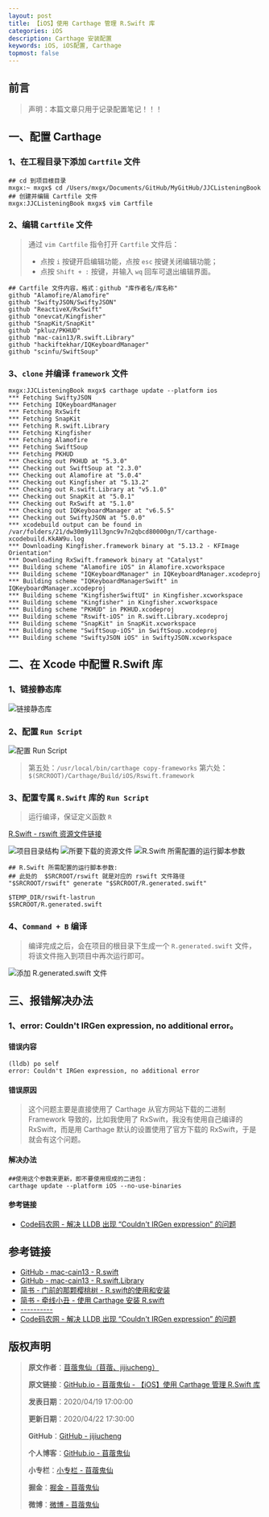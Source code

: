```yaml
---
layout: post
title: 【iOS】使用 Carthage 管理 R.Swift 库
categories: iOS
description: Carthage 安装配置
keywords: iOS, iOS配置, Carthage
topmost: false
---
```


## 前言

> 声明：本篇文章只用于记录配置笔记！！！

## 一、配置 Carthage

### 1、在工程目录下添加 `Cartfile` 文件

```
## cd 到项目根目录
mxgx:~ mxgx$ cd /Users/mxgx/Documents/GitHub/MyGitHub/JJCListeningBook 
## 创建并编辑 Cartfile 文件
mxgx:JJCListeningBook mxgx$ vim Cartfile
```

### 2、编辑 `Cartfile` 文件

> 通过 `vim Cartfile` 指令打开 `Cartfile` 文件后：
> - 点按 `i` 按键开启编辑功能，点按 `esc` 按键关闭编辑功能；
> - 点按 `Shift + :` 按键，并输入 `wq` 回车可退出编辑界面。

```
## Cartfile 文件内容，格式：github "库作者名/库名称"
github "Alamofire/Alamofire"
github "SwiftyJSON/SwiftyJSON"
github "ReactiveX/RxSwift"
github "onevcat/Kingfisher"
github "SnapKit/SnapKit"
github "pkluz/PKHUD"
github "mac-cain13/R.swift.Library"
github "hackiftekhar/IQKeyboardManager"
github "scinfu/SwiftSoup"
```

### 3、`clone` 并编译 `framework` 文件

```
mxgx:JJCListeningBook mxgx$ carthage update --platform ios
*** Fetching SwiftyJSON
*** Fetching IQKeyboardManager
*** Fetching RxSwift
*** Fetching SnapKit
*** Fetching R.swift.Library
*** Fetching Kingfisher
*** Fetching Alamofire
*** Fetching SwiftSoup
*** Fetching PKHUD
*** Checking out PKHUD at "5.3.0"
*** Checking out SwiftSoup at "2.3.0"
*** Checking out Alamofire at "5.0.4"
*** Checking out Kingfisher at "5.13.2"
*** Checking out R.swift.Library at "v5.1.0"
*** Checking out SnapKit at "5.0.1"
*** Checking out RxSwift at "5.1.0"
*** Checking out IQKeyboardManager at "v6.5.5"
*** Checking out SwiftyJSON at "5.0.0"
*** xcodebuild output can be found in /var/folders/21/dw30m9y11l3gnc9v7n2qbcd80000gn/T/carthage-xcodebuild.KkAW9u.log
*** Downloading Kingfisher.framework binary at "5.13.2 - KFImage Orientation"
*** Downloading RxSwift.framework binary at "Catalyst"
*** Building scheme "Alamofire iOS" in Alamofire.xcworkspace
*** Building scheme "IQKeyboardManager" in IQKeyboardManager.xcodeproj
*** Building scheme "IQKeyboardManagerSwift" in IQKeyboardManager.xcodeproj
*** Building scheme "KingfisherSwiftUI" in Kingfisher.xcworkspace
*** Building scheme "Kingfisher" in Kingfisher.xcworkspace
*** Building scheme "PKHUD" in PKHUD.xcodeproj
*** Building scheme "Rswift-iOS" in R.swift.Library.xcodeproj
*** Building scheme "SnapKit" in SnapKit.xcworkspace
*** Building scheme "SwiftSoup-iOS" in SwiftSoup.xcodeproj
*** Building scheme "SwiftyJSON iOS" in SwiftyJSON.xcworkspace
```

## 二、在 Xcode 中配置 R.Swift 库

### 1、链接静态库

![链接静态库](https://images.xiaozhuanlan.com/photo/2020/7d17ba7af30439ba3fb032d07f163dcf.png)

### 2、配置 `Run Script`

![配置 `Run Script`](https://images.xiaozhuanlan.com/photo/2020/d892127cb175a0ae1c382b6f684e9c16.png)

> 第五处：`/usr/local/bin/carthage copy-frameworks`
> 第六处：`$(SRCROOT)/Carthage/Build/iOS/Rswift.framework`

### 3、配置专属 `R.Swift` 库的 `Run Script`

> 运行编译，保证定义函数 `R`

[R.Swift - rswift 资源文件链接](https://github.com/mac-cain13/R.swift/releases)

![项目目录结构](https://images.xiaozhuanlan.com/photo/2020/8be7a963dff85bbc20b49f2cddf50ff4.png)
![所要下载的资源文件](https://images.xiaozhuanlan.com/photo/2020/0c0620598917e3ae627ed1f46231cc7d.png)
![R.Swift 所需配置的运行脚本参数](https://images.xiaozhuanlan.com/photo/2020/e01cbe572eddf059f6450a2b2cdf9566.png)

```
## R.Swift 所需配置的运行脚本参数:
## 此处的  $SRCROOT/rswift 就是对应的 rswift 文件路径
"$SRCROOT/rswift" generate "$SRCROOT/R.generated.swift"

$TEMP_DIR/rswift-lastrun
$SRCROOT/R.generated.swift
```

### 4、`Command + B` 编译

> 编译完成之后，会在项目的根目录下生成一个 `R.generated.swift` 文件，将该文件拖入到项目中再次运行即可。

![添加 R.generated.swift 文件](https://images.xiaozhuanlan.com/photo/2020/220f016bdb13114ceecb24ff8de6bc5b.png)

## 三、报错解决办法

### 1、error: Couldn't IRGen expression, no additional error。

#### 错误内容

```
(lldb) po self
error: Couldn't IRGen expression, no additional error
```

#### 错误原因

> 这个问题主要是直接使用了 Carthage 从官方网站下载的二进制 Framework 导致的，比如我使用了 RxSwift，我没有使用自己编译的 RxSwift，而是用 Carthage 默认的设置使用了官方下载的 RxSwift，于是就会有这个问题。

#### 解决办法

```
##使用这个参数来更新，即不要使用现成的二进包：
carthage update --platform iOS --no-use-binaries
```

#### 参考链接

- [Code码农网 - 解决 LLDB 出现 “Couldn't IRGen expression” 的问题](https://www.codercto.com/a/29825.html)

## 参考链接

- [GitHub - mac-cain13 - R.swift](https://github.com/mac-cain13/R.swift)
- [GitHub - mac-cain13 - R.swift.Library](https://github.com/mac-cain13/R.swift.Library)
- [简书 - 门前的那颗樱桃树 - R.swift的使用和安装](https://www.jianshu.com/p/78508ed5739a)
- [简书 - 牵线小丑 - 使用 Carthage 安装 R.swift](https://www.jianshu.com/p/b7702627bcb8)
- [----------]()
- [Code码农网 - 解决 LLDB 出现 “Couldn't IRGen expression” 的问题](https://www.codercto.com/a/29825.html)

## 版权声明

> **原文作者**：[苜蓿鬼仙（苜蓿、jijiucheng）](https://jijiucheng.github.io/)
> 
> **原文链接**：[GitHub.io - 苜蓿鬼仙 - 【iOS】使用 Carthage 管理 R.Swift 库](https://jijiucheng.github.io/2020/04/19/Carthage-Rswift/)
> 
> **发表日期**：2020/04/19 17:00:00
> 
> **更新日期**：2020/04/22 17:30:00
>
>
> **GitHub**：[GitHub - jijiucheng](https://github.com/jijiucheng)
> 
> **个人博客**：[GitHub.io - 苜蓿鬼仙](https://jijiucheng.github.io)
> 
> **小专栏**：[小专栏 - 苜蓿鬼仙](https://xiaozhuanlan.com/u/6667468960)
> 
> **掘金**：[掘金 - 苜蓿鬼仙](https://juejin.im/user/5a31e95c51882533d023137d)
> 
> **微博**：[微博 - 苜蓿鬼仙](https://weibo.com/u/1585459545)


